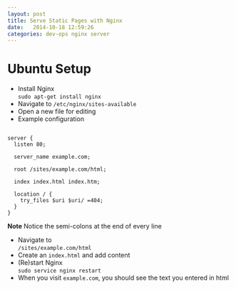 ```yaml
---
layout: post
title: Serve Static Pages with Nginx
date:   2014-10-18 12:59:26
categories: dev-ops nginx server
---
```


# Ubuntu Setup
- Install Nginx  
  `sudo apt-get install nginx`
- Navigate to
  `/etc/nginx/sites-available`
- Open a new file for editing
- Example configuration  

```

server {
  listen 80;

  server_name example.com;

  root /sites/example.com/html;

  index index.html index.htm;

  location / {
    try_files $uri $uri/ =404;
  }
}
```  

  **Note** Notice the semi-colons at the end of every line  
- Navigate to  
  `/sites/example.com/html`  
- Create an `index.html` and add content  
- (Re)start Nginx  
  `sudo service nginx restart`  
- When you visit `example.com`, you should see the text you entered in html

